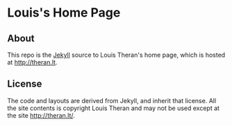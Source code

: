 # Louis's Home Page

## About 

This repo is the [Jekyll][jekyll] source to Louis Theran's 
home page, which is hosted at <http://theran.lt>.

## License

The code and layouts are derived from Jekyll, and inherit that
license.  All the site contents is copyright Louis Theran and 
may not be used except at the site <http://theran.lt/>.

[jekyll]: http://jekyllrb.com/

